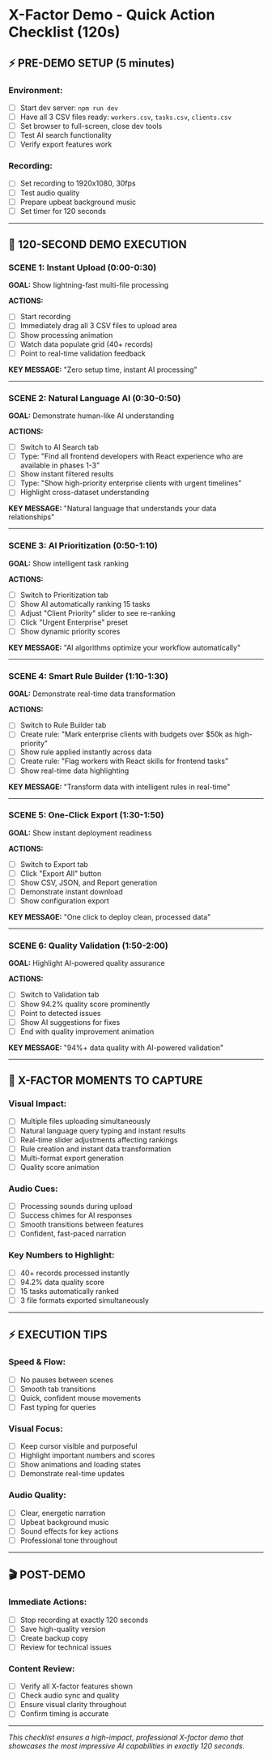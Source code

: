 # X-Factor Demo - Quick Action Checklist (120s)

## ⚡ PRE-DEMO SETUP (5 minutes)

### Environment:
- [ ] Start dev server: `npm run dev`
- [ ] Have all 3 CSV files ready: `workers.csv`, `tasks.csv`, `clients.csv`
- [ ] Set browser to full-screen, close dev tools
- [ ] Test AI search functionality
- [ ] Verify export features work

### Recording:
- [ ] Set recording to 1920x1080, 30fps
- [ ] Test audio quality
- [ ] Prepare upbeat background music
- [ ] Set timer for 120 seconds

---

## 🚀 120-SECOND DEMO EXECUTION

### SCENE 1: Instant Upload (0:00-0:30)
**GOAL:** Show lightning-fast multi-file processing

**ACTIONS:**
- [ ] Start recording
- [ ] Immediately drag all 3 CSV files to upload area
- [ ] Show processing animation
- [ ] Watch data populate grid (40+ records)
- [ ] Point to real-time validation feedback

**KEY MESSAGE:** "Zero setup time, instant AI processing"

---

### SCENE 2: Natural Language AI (0:30-0:50)
**GOAL:** Demonstrate human-like AI understanding

**ACTIONS:**
- [ ] Switch to AI Search tab
- [ ] Type: "Find all frontend developers with React experience who are available in phases 1-3"
- [ ] Show instant filtered results
- [ ] Type: "Show high-priority enterprise clients with urgent timelines"
- [ ] Highlight cross-dataset understanding

**KEY MESSAGE:** "Natural language that understands your data relationships"

---

### SCENE 3: AI Prioritization (0:50-1:10)
**GOAL:** Show intelligent task ranking

**ACTIONS:**
- [ ] Switch to Prioritization tab
- [ ] Show AI automatically ranking 15 tasks
- [ ] Adjust "Client Priority" slider to see re-ranking
- [ ] Click "Urgent Enterprise" preset
- [ ] Show dynamic priority scores

**KEY MESSAGE:** "AI algorithms optimize your workflow automatically"

---

### SCENE 4: Smart Rule Builder (1:10-1:30)
**GOAL:** Demonstrate real-time data transformation

**ACTIONS:**
- [ ] Switch to Rule Builder tab
- [ ] Create rule: "Mark enterprise clients with budgets over $50k as high-priority"
- [ ] Show rule applied instantly across data
- [ ] Create rule: "Flag workers with React skills for frontend tasks"
- [ ] Show real-time data highlighting

**KEY MESSAGE:** "Transform data with intelligent rules in real-time"

---

### SCENE 5: One-Click Export (1:30-1:50)
**GOAL:** Show instant deployment readiness

**ACTIONS:**
- [ ] Switch to Export tab
- [ ] Click "Export All" button
- [ ] Show CSV, JSON, and Report generation
- [ ] Demonstrate instant download
- [ ] Show configuration export

**KEY MESSAGE:** "One click to deploy clean, processed data"

---

### SCENE 6: Quality Validation (1:50-2:00)
**GOAL:** Highlight AI-powered quality assurance

**ACTIONS:**
- [ ] Switch to Validation tab
- [ ] Show 94.2% quality score prominently
- [ ] Point to detected issues
- [ ] Show AI suggestions for fixes
- [ ] End with quality improvement animation

**KEY MESSAGE:** "94%+ data quality with AI-powered validation"

---

## 🎯 X-FACTOR MOMENTS TO CAPTURE

### Visual Impact:
- [ ] Multiple files uploading simultaneously
- [ ] Natural language query typing and instant results
- [ ] Real-time slider adjustments affecting rankings
- [ ] Rule creation and instant data transformation
- [ ] Multi-format export generation
- [ ] Quality score animation

### Audio Cues:
- [ ] Processing sounds during upload
- [ ] Success chimes for AI responses
- [ ] Smooth transitions between features
- [ ] Confident, fast-paced narration

### Key Numbers to Highlight:
- [ ] 40+ records processed instantly
- [ ] 94.2% data quality score
- [ ] 15 tasks automatically ranked
- [ ] 3 file formats exported simultaneously

---

## ⚡ EXECUTION TIPS

### Speed & Flow:
- [ ] No pauses between scenes
- [ ] Smooth tab transitions
- [ ] Quick, confident mouse movements
- [ ] Fast typing for queries

### Visual Focus:
- [ ] Keep cursor visible and purposeful
- [ ] Highlight important numbers and scores
- [ ] Show animations and loading states
- [ ] Demonstrate real-time updates

### Audio Quality:
- [ ] Clear, energetic narration
- [ ] Upbeat background music
- [ ] Sound effects for key actions
- [ ] Professional tone throughout

---

## 🎬 POST-DEMO

### Immediate Actions:
- [ ] Stop recording at exactly 120 seconds
- [ ] Save high-quality version
- [ ] Create backup copy
- [ ] Review for technical issues

### Content Review:
- [ ] Verify all X-factor features shown
- [ ] Check audio sync and quality
- [ ] Ensure visual clarity throughout
- [ ] Confirm timing is accurate

---

*This checklist ensures a high-impact, professional X-factor demo that showcases the most impressive AI capabilities in exactly 120 seconds.* 